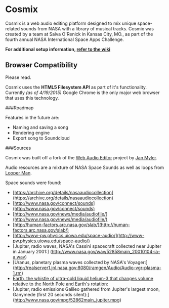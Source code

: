 # Cosmix

Cosmix is a web audio editing platform designed to mix unique space-related sounds from NASA with a library of musical tracks. Cosmix was created by a team at Salva O'Renick in Kansas City, MO., as part of the fourth annual NASA International Space Apps Challenge.

**For additional setup information, [refer to the wiki](https://github.com/ingenology/cosmix/wiki)**

## Browser Compatibility

Please read.

Cosmix uses the **HTML5 Filesystem API** as part of it's functionality. Currently *(as of 4/19/2015)* Google Chrome is the only major web browser that uses this technology.

###Roadmap

Features in the future are:

* Naming and saving a song
* Rendering engine
* Export song to Soundcloud

###Sources

Cosmix was built off a fork of the [Web Audio Editor](https://github.com/janmyler/web-audio-editor) project by [Jan Myler](https://github.com/janmyler).

Audio resources are a mixture of NASA Space Sounds as well as loops from [Looper Man](www.looperman.com).

Space sounds were found:

* [https://archive.org/details/nasaaudiocollection](https://archive.org/details/nasaaudiocollection)
* [http://www.nasa.gov/connect/sounds](http://www.nasa.gov/connect/sounds)
* [http://www.nasa.gov/news/media/audiofile/](http://www.nasa.gov/news/media/audiofile/)
* [http://human-factors.arc.nasa.gov/slab/](http://human-factors.arc.nasa.gov/slab/)
* [http://www-pw.physics.uiowa.edu/space-audio/](http://www-pw.physics.uiowa.edu/space-audio/)
* [Jupiter, radio waves, NASA's Cassini spacecraft collected near Jupiter in January 2001:] (http://www.nasa.gov/wav/52858main_20010104-ia-a.wav)
* [Uranus, planetary plasma waves collected by NASA's Voyager:] (http://realserver1.jpl.nasa.gov:8080/ramgen/Audio/Audio-vgr-plasma-1.rm)
* [Earth, the whistle of ultra-cold liquid helium-3 that changes volume relative to the North Pole and Earth's rotation:](http://www.nasa.gov/wav/52861main_helium_whistle.wav)
* [Jupiter, radio emissions Galileo gathered from Jupiter's largest moon, Ganymede (first 20 seconds silent):] (http://www.nasa.gov/mpg/52862main_jupiter.mpg)

